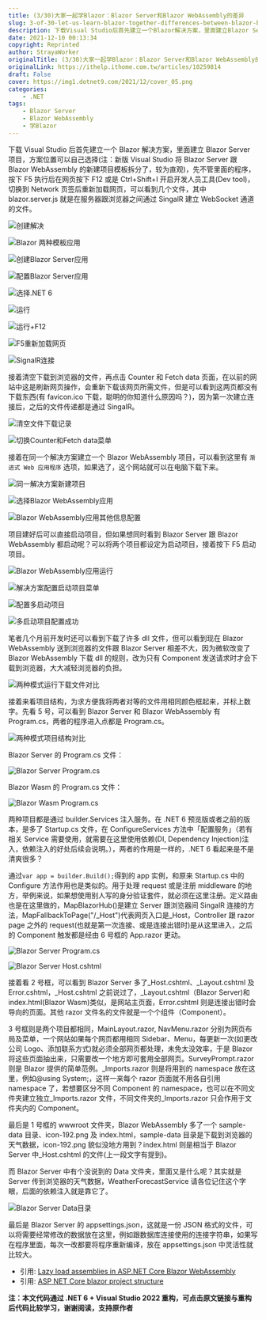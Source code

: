 ```yaml
---
title: (3/30)大家一起学Blazor：Blazor Server和Blazor WebAssembly的差异
slug: 3-of-30-let-us-learn-blazor-together-differences-between-blazor-berver-and-blazor-webassembly
description: 下载Visual Studio后首先建立一个Blazor解决方案，里面建立Blazor Server项目，方案位置可以自己选择(注：新版Visual Studio将Blazor Server跟Blazor WebAssembly的新建项目模板拆分了，较为直观)
date: 2021-12-10 00:13:34
copyright: Reprinted
author: StrayaWorker
originalTitle: (3/30)大家一起学Blazor：Blazor Server和Blazor WebAssembly的差异
originalLink: https://ithelp.ithome.com.tw/articles/10259814
draft: False
cover: https://img1.dotnet9.com/2021/12/cover_05.png
categories: 
    - .NET
tags: 
    - Blazor Server
    - Blazor WebAssembly
    - 学Blazor
---
```


下载 Visual Studio 后首先建立一个 Blazor 解决方案，里面建立 Blazor Server 项目，方案位置可以自己选择(注：新版 Visual Studio 将 Blazor Server 跟 Blazor WebAssembly 的新建项目模板拆分了，较为直观)，先不管里面的程序，按下 F5 执行后在网页按下 F12 或是 Ctrl+Shift+I 开启开发人员工具(Dev tool)，切换到 Network 页签后重新加载网页，可以看到几个文件，其中 blazor.server.js 就是在服务器跟浏览器之间通过 SingalR 建立 WebSocket 通道的文件。

![创建解决](https://img1.dotnet9.com/2021/12/0701.png)

![Blazor 两种模板应用](https://img1.dotnet9.com/2021/12/0703.png)

![创建Blazor Server应用](https://img1.dotnet9.com/2021/12/0702.png)

![配置Blazor Server应用](https://img1.dotnet9.com/2021/12/0704.png)

![选择.NET 6](https://img1.dotnet9.com/2021/12/0705.png)

![运行](https://img1.dotnet9.com/2021/12/0706.png)

![运行+F12](https://img1.dotnet9.com/2021/12/0707.png)

![F5重新加载网页](https://img1.dotnet9.com/2021/12/0708.png)

![SignalR连接](https://img1.dotnet9.com/2021/12/0709.png)

接着清空下载到浏览器的文件，再点击 Counter 和 Fetch data 页面，在以前的网站中这是刷新网页操作，会重新下载该网页所需文件，但是可以看到这两页都没有下载东西(有 favicon.ico 下载，聪明的你知道什么原因吗？)，因为第一次建立连接后，之后的文件传递都是通过 SingalR。

![清空文件下载记录](https://img1.dotnet9.com/2021/12/0710.png)

![切换Counter和Fetch data菜单](https://img1.dotnet9.com/2021/12/0711.gif)

接着在同一个解决方案建立一个 Blazor WebAssembly 项目，可以看到这里有 `渐进式 Web 应用程序` 选项，如果选了，这个网站就可以在电脑下载下来。

![同一解决方案新建项目](https://img1.dotnet9.com/2021/12/0712.png)

![选择Blazor WebAssembly应用](https://img1.dotnet9.com/2021/12/0713.png)

![Blazor WebAssembly应用其他信息配置](https://img1.dotnet9.com/2021/12/0714.png)

项目建好后可以直接启动项目，但如果想同时看到 Blazor Server 跟 Blazor WebAssembly 都启动呢？可以将两个项目都设定为启动项目，接着按下 F5 启动项目。

![Blazor WebAssembly应用运行](https://img1.dotnet9.com/2021/12/0715.png)

![解决方案配置启动项目菜单](https://img1.dotnet9.com/2021/12/0716.png)

![配置多启动项目](https://img1.dotnet9.com/2021/12/0717.png)

![多启动项目配置成功](https://img1.dotnet9.com/2021/12/0718.png)

笔者几个月前开发时还可以看到下载了许多 dll 文件，但可以看到现在 Blazor WebAssembly 送到浏览器的文件跟 Blazor Server 相差不大，因为微软改变了 Blazor WebAssembly 下载 dll 的规则，改为只有 Component 发送请求时才会下载到浏览器，大大减轻浏览器的负担。

![两种模式运行下载文件对比](https://img1.dotnet9.com/2021/12/0719.png)

接着来看项目结构，为求方便我将两者对等的文件用相同颜色框起来，并标上数字。先看 5 号，可以看到 Blazor Server 和 Blazor WebAssembly 有 Program.cs，两者的程序进入点都是 Program.cs。

![两种模式项目结构对比](https://img1.dotnet9.com/2021/12/0720.png)

Blazor Server 的 Program.cs 文件：

![Blazor Server Program.cs](https://img1.dotnet9.com/2021/12/0721.png)

Blazor Wasm 的 Program.cs 文件：

![Blazor Wasm Program.cs](https://img1.dotnet9.com/2021/12/0722.png)

两种项目都是通过 builder.Services 注入服务。在 .NET 6 预览版或者之前的版本，是多了 Startup.cs 文件，在 ConfigureServices 方法中「配置服务」（若有相关 Service 需要使用，就需要在这里使用依赖(DI, Dependency Injection)注入，依赖注入的好处后续会说明。），两者的作用是一样的，.NET 6 看起来是不是清爽很多？

通过`var app = builder.Build();`得到的 app 实例，和原来 Startup.cs 中的 Configure 方法作用也是类似的。用于处理 request 或是注册 middleware 的地方，举例来说，如果想使用别人写的身分验证套件，就必须在这里注册。定义路由也是在这里做的，MapBlazorHub()是建立 Server 跟浏览器间 SingalR 连接的方法，MapFallbackToPage("/\_Host")代表网页入口是\_Host，Controller 跟 razor page 之外的 request(也就是第一次连接、或是连接出错时)是从这里进入，之后的 Component 触发都是经由 6 号框的 App.razor 更动。

![Blazor Server Program.cs](https://img1.dotnet9.com/2021/12/0723.png)

![Blazor Server _Host.cshtml_](https://img1.dotnet9.com/2021/12/0724.png)

接着看 2 号框，可以看到 Blazor Server 多了\_Host.cshtml、\_Layout.cshtml 及 Error.cshtml，\_Host.cshtml 之前说过了，\_Layout.cshtml（Blazor Server)和 index.html(Blazor Wasm)类似，是网站主页面，Error.cshtml 则是连接出错时会导向的页面。其他 razor 文件名的文件就是一个个组件（Component）。

3 号框则是两个项目都相同，MainLayout.razor, NavMenu.razor 分别为网页布局及菜单，一个网站如果每个网页都用相同 Sidebar、Menu，每更新一次(如更改公司 Logo、添加联系方式)就必须全部网页都处理，未免太没效率，于是 Blazor 将这些页面抽出来，只需要改一个地方即可套用全部网页。SurveyPrompt.razor 则是 Blazor 提供的简单范例。\_Imports.razor 则是将用到的 namespace 放在这里，例如@using System;，这样一来每个 razor 页面就不用各自引用 namespace 了，若想要区分不同 Component 的 namespace，也可以在不同文件夹建立独立\_Imports.razor 文件，不同文件夹的\_Imports.razor 只会作用于文件夹内的 Component。

最后是 1 号框的 wwwroot 文件夹，Blazor WebAssembly 多了一个 sample-data 目录、icon-192.png 及 index.html，sample-data 目录是下载到浏览器的天气数据，icon-192.png 貌似没地方用到？index.html 则是相当于 Blazor Server 中\_Host.cshtml 的文件(上一段文字有提到)。

而 Blazor Server 中有个没说到的 Data 文件夹，里面又是什么呢？其实就是 Server 传到浏览器的天气数据，WeatherForecastService 请各位记住这个字眼，后面的依赖注入就是靠它了。

![Blazor Server Data目录](https://img1.dotnet9.com/2021/12/0725.png)

最后是 Blazor Server 的 appsettings.json，这就是一份 JSON 格式的文件，可以将需要经常修改的数据放在这里，例如跟数据库连接使用的连接字符串，如果写在程序里面，每次一改都要将程序重新编译，放在 appsettings.json 中灵活性就比较大。

- 引用: [Lazy load assemblies in ASP.NET Core Blazor WebAssembly](https://docs.microsoft.com/en-us/aspnet/core/blazor/webassembly-lazy-load-assemblies?view=aspnetcore-5.0)
- 引用: [ASP NET Core blazor project structure](https://www.youtube.com/watch?v=1MkPWOiwLIM)

**注：本文代码通过 .NET 6 + Visual Studio 2022 重构，可点击原文链接与重构后代码比较学习，谢谢阅读，支持原作者**
